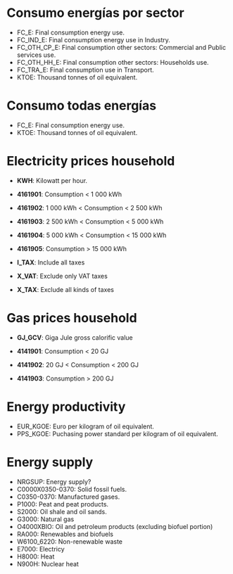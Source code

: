 # Consumo energías por sector
- FC_E: Final consumption energy use.
- FC_IND_E: Final consumption energy use in Industry.
- FC_OTH_CP_E: Final consumption other sectors: Commercial and Public services use.
- FC_OTH_HH_E: Final consumption other sectors: Households use.
- FC_TRA_E: Final consumption use in Transport.
- KTOE: Thousand tonnes of oil equivalent.

# Consumo todas energías
- FC_E: Final consumption energy use.
- KTOE: Thousand tonnes of oil equivalent.

# Electricity prices household
- **KWH**: Kilowatt per hour.

- **4161901**: Consumption < 1 000 kWh

- **4161902**: 1 000 kWh < Consumption < 2 500 kWh

- **4161903**: 2 500 kWh < Consumption < 5 000 kWh

- **4161904**: 5 000 kWh < Consumption < 15 000 kWh

- **4161905**: Consumption > 15 000 kWh

- **I_TAX**: Include all taxes

- **X_VAT**: Exclude only VAT taxes

- **X_TAX**: Exclude all kinds of taxes

# Gas prices household
- **GJ_GCV**: Giga Jule gross calorific value

- **4141901**: Consumption < 20 GJ
- **4141902**: 20 GJ < Consumption < 200 GJ
- **4141903**: Consumption > 200 GJ

# Energy productivity
- EUR_KGOE: Euro per kilogram of oil equivalent.
- PPS_KGOE: Puchasing power standard per kilogram of oil equivalent.

# Energy supply
- NRGSUP: Energy supply?
- C0000X0350-0370: Solid fossil fuels.
- C0350-0370: Manufactured gases.
- P1000: Peat and peat products.
- S2000: Oil shale and oil sands.
- G3000: Natural gas
- O4000XBIO: Oil and petroleum products (excluding biofuel portion)
- RA000: Renewables and biofuels
- W6100_6220: Non-renewable waste
- E7000: Electricy
- H8000: Heat
- N900H: Nuclear heat

